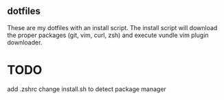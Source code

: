 ## dotfiles

These are my dotfiles with an install script.  The install script will download the proper packages (git, vim, curl, zsh) and execute vundle vim plugin downloader.

# TODO

add .zshrc
change install.sh to detect package manager
